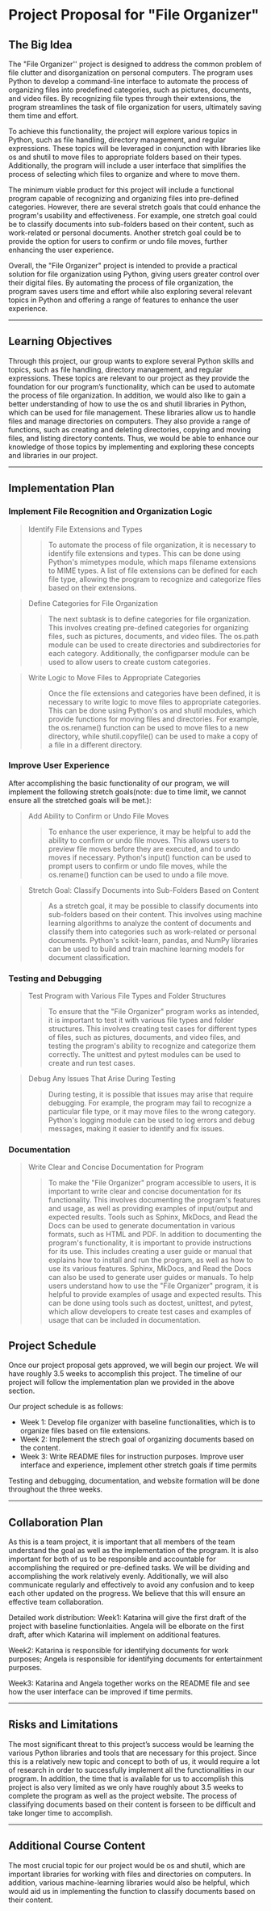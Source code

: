 # Project Proposal for "File Organizer"
## The Big Idea
The "File Organizer'' project is designed to address the common problem of file clutter and disorganization on personal computers. The program uses Python to develop a command-line interface to automate the process of organizing files into predefined categories, such as pictures, documents, and video files. By recognizing file types through their extensions, the program streamlines the task of file organization for users, ultimately saving them time and effort. 

To achieve this functionality, the project will explore various topics in Python, such as file handling, directory management, and regular expressions. These topics will be leveraged in conjunction with libraries like os and shutil to move files to appropriate folders based on their types. Additionally, the program will include a user interface that simplifies the process of selecting which files to organize and where to move them. 

The minimum viable product for this project will include a functional program capable of recognizing and organizing files into pre-defined categories. However, there are several stretch goals that could enhance the program's usability and effectiveness. For example, one stretch goal could be to classify documents into sub-folders based on their content, such as work-related or personal documents. Another stretch goal could be to provide the option for users to confirm or undo file moves, further enhancing the user experience. 

Overall, the "File Organizer" project is intended to provide a practical solution for file organization using Python, giving users greater control over their digital files. By automating the process of file organization, the program saves users time and effort while also exploring several relevant topics in Python and offering a range of features to enhance the user experience.

***
## Learning Objectives
Through this project, our group wants to explore several Python skills and topics, such as file handling, directory management, and regular expressions. These topics are relevant to our project as they provide the foundation for our program’s functionality, which can be used to automate the process of file organization. In addition, we would also like to gain a better understanding of how to use the os and shutil libraries in Python, which can be used for file management. These libraries allow us to handle files and manage directories on computers. They also provide a range of functions, such as creating and deleting directories, copying and moving files, and listing directory contents. Thus, we would be able to enhance our knowledge of those topics by implementing and exploring these concepts and libraries in our project. 
***
## Implementation Plan
### Implement File Recognition and Organization Logic
>Identify File Extensions and Types
>>To automate the process of file organization, it is necessary to identify file extensions and types. This can be done using Python's mimetypes module, which maps filename extensions to MIME types. A list of file extensions can be defined for each file type, allowing the program to recognize and categorize files based on their extensions.

>Define Categories for File Organization
>>The next subtask is to define categories for file organization. This involves creating pre-defined categories for organizing files, such as pictures, documents, and video files. The os.path module can be used to create directories and subdirectories for each category. Additionally, the configparser module can be used to allow users to create custom categories.

>Write Logic to Move Files to Appropriate Categories
>>Once the file extensions and categories have been defined, it is necessary to write logic to move files to appropriate categories. This can be done using Python's os and shutil modules, which provide functions for moving files and directories. For example, the os.rename() function can be used to move files to a new directory, while shutil.copyfile() can be used to make a copy of a file in a different directory.

### Improve User Experience
After accomplishing the basic functionality of our program, we will implement the following stretch goals(note: due to time limit, we cannot ensure all the stretched goals will be met.):
>Add Ability to Confirm or Undo File Moves
>>To enhance the user experience, it may be helpful to add the ability to confirm or undo file moves. This allows users to preview file moves before they are executed, and to undo moves if necessary. Python's input() function can be used to prompt users to confirm or undo file moves, while the os.rename() function can be used to undo a file move.

>Stretch Goal: Classify Documents into Sub-Folders Based on Content
>>As a stretch goal, it may be possible to classify documents into sub-folders based on their content. This involves using machine learning algorithms to analyze the content of documents and classify them into categories such as work-related or personal documents. Python's scikit-learn, pandas, and NumPy libraries can be used to build and train machine learning models for document classification.

### Testing and Debugging
>Test Program with Various File Types and Folder Structures
>>To ensure that the "File Organizer" program works as intended, it is important to test it with various file types and folder structures. This involves creating test cases for different types of files, such as pictures, documents, and video files, and testing the program's ability to recognize and categorize them correctly. The unittest and pytest modules can be used to create and run test cases.

>Debug Any Issues That Arise During Testing
>>During testing, it is possible that issues may arise that require debugging. For example, the program may fail to recognize a particular file type, or it may move files to the wrong category. Python's logging module can be used to log errors and debug messages, making it easier to identify and fix issues.

### Documentation
>Write Clear and Concise Documentation for Program 
>>To make the "File Organizer" program accessible to users, it is important to write clear and concise documentation for its functionality. This involves documenting the program's features and usage, as well as providing examples of input/output and expected results. Tools such as Sphinx, MkDocs, and Read the Docs can be used to generate documentation in various formats, such as HTML and PDF. In addition to documenting the program's functionality, it is important to provide instructions for its use. This includes creating a user guide or manual that explains how to install and run the program, as well as how to use its various features. Sphinx, MkDocs, and Read the Docs can also be used to generate user guides or manuals. To help users understand how to use the "File Organizer" program, it is helpful to provide examples of usage and expected results. This can be done using tools such as doctest, unittest, and pytest, which allow developers to create test cases and examples of usage that can be included in documentation.
## Project Schedule
Once our project proposal gets approved, we will begin our project. We will have roughly 3.5 weeks to accomplish this project. The timeline of our project will follow the implementation plan we provided in the above section. 

Our project schedule is as follows:
- Week 1: Develop file organizer with baseline functionalities, which is to organize files based on file extensions.
- Week 2: Implement the strech goal of organizing documents based on the content. 
- Week 3: Write README files for instruction purposes. Improve user interface and experience, implement other stretch goals if time permits

Testing and debugging, documentation, and website formation will be done throughout the three weeks.
***
## Collaboration Plan
As this is a team project, it is important that all members of the team understand the goal as well as the implementation of the program. It is also important for both of us to be responsible and accountable for accomplishing the required or pre-defined tasks. We will be dividing and accomplishing the work relatively evenly. Additionally, we will also communicate regularly and effectively to avoid any confusion and to keep each other updated on the progress. We believe that this will ensure an effective team collaboration. 

Detailed work distribution:
Week1: Katarina will give the first draft of the project with baseline functionlaities. Angela will be elborate on the first draft, after which Katarina will implement on additional features.

Week2: Katarina is responsible for identifying documents for work purposes; Angela is responsible for identifying documents for entertainment purposes.

Week3: Katarina and Angela together works on the README file and see how the user interface can be improved if time permits.
***
## Risks and Limitations
The most significant threat to this project’s success would be learning the various Python libraries and tools that are necessary for this project. Since this is a relatively new topic and concept to both of us, it would require a lot of research in order to successfully implement all the functionalities in our program. In addition, the time that is available for us to accomplish this project is also very limited as we only have roughly about 3.5 weeks to complete the program as well as the project website. The process of classifying documents based on their content is forseen to be difficult and take longer time to accomplish. 
***
## Additional Course Content
The most crucial topic for our project would be os and shutil, which are important libraries for working with files and directories on computers. In addition, various machine-learning libraries would also be helpful, which would aid us in implementing the function to classify documents based on their content. 